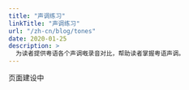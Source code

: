 ```yaml
---
title: "声调练习"
linkTitle: "声调练习"
url: "/zh-cn/blog/tones"
date: 2020-01-25
description: >
  为读者提供粤语各个声调嘅录音对比，帮助读者掌握粤语声调。
---
```


页面建设中